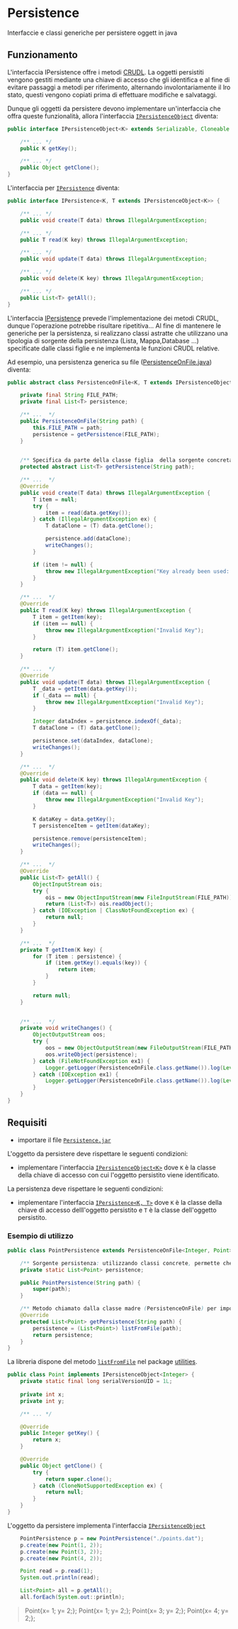 # Persistence 
Interfaccie e classi generiche per persistere oggett in java

## Funzionamento
L'interfaccia IPersistence offre i metodi [CRUDL](https://it.wikipedia.org/wiki/CRUD). La oggetti persistiti vengono gestiti mediante una chiave di accesso che gli identifica e al fine di evitare passaggi a metodi per riferimento, alternando involontariamente il lro stato, questi vengono copiati prima di effettuare modifiche e salvataggi.

Dunque gli oggetti da persistere devono implementare un'interfaccia che offra queste funzionalità, allora  l'interfaccia [`IPersistenceObject`](src/persistence/IPersistenceObject.java) diventa:

```java
public interface IPersistenceObject<K> extends Serializable, Cloneable {

    /** ... */
    public K getKey();

    /** ... */
    public Object getClone();
}

```

L'interfaccia per [`IPersistence`](src/persistence/IPersistence.java) diventa:
```java
public interface IPersistence<K, T extends IPersistenceObject<K>> {

    /** ... */
    public void create(T data) throws IllegalArgumentException;

    /** ... */
    public T read(K key) throws IllegalArgumentException;

    /** ... */
    public void update(T data) throws IllegalArgumentException;

    /** ... */
    public void delete(K key) throws IllegalArgumentException;

    /** ... */
    public List<T> getAll();
}
```

L'interfaccia [IPersistence](src/persistence/IPersistence.java) prevede l'implementazione dei metodi CRUDL, dunque l'operazione potrebbe risultare ripetitiva... Al fine di mantenere le generiche per la persistenza, si realizzano classi astratte che utilizzano una tipologia di sorgente della persistenza (Lista, Mappa,Database ...) specificate dalle classi figlie e ne implementa le funzioni CRUDL relative.

Ad esempio, una persistenza generica su file  ([PersistenceOnFile.java](src/persistence/PersistenceOnFile.java)) diventa:
```java
public abstract class PersistenceOnFile<K, T extends IPersistenceObject<K>> implements IPersistence<K, T> {

    private final String FILE_PATH;
    private final List<T> persistence;

    /** ...  */
    public PersistenceOnFile(String path) {
        this.FILE_PATH = path;
        persistence = getPersistence(FILE_PATH);
    }

    
    /** Specifica da parte della classe figlia  della sorgente concreta utilizzata come persistenza */
    protected abstract List<T> getPersistence(String path);

    /** ...  */
    @Override
    public void create(T data) throws IllegalArgumentException {
        T item = null;
        try {
            item = read(data.getKey());
        } catch (IllegalArgumentException ex) {
            T dataClone = (T) data.getClone();

            persistence.add(dataClone);
            writeChanges();
        }

        if (item != null) {
            throw new IllegalArgumentException("Key already been used: @key = " + item.getKey());
        }
    }

    /** ...  */
    @Override
    public T read(K key) throws IllegalArgumentException {
        T item = getItem(key);
        if (item == null) {
            throw new IllegalArgumentException("Invalid Key");
        }

        return (T) item.getClone();
    }

    /** ...  */
    @Override
    public void update(T data) throws IllegalArgumentException {
        T _data = getItem(data.getKey());
        if (_data == null) {
            throw new IllegalArgumentException("Invalid Key");
        }

        Integer dataIndex = persistence.indexOf(_data);
        T dataClone = (T) data.getClone();

        persistence.set(dataIndex, dataClone);
        writeChanges();
    }

    /** ...  */
    @Override
    public void delete(K key) throws IllegalArgumentException {
        T data = getItem(key);
        if (data == null) {
            throw new IllegalArgumentException("Invalid Key");
        }

        K dataKey = data.getKey();
        T persistenceItem = getItem(dataKey);

        persistence.remove(persistenceItem);
        writeChanges();
    }

    /** ...  */
    @Override
    public List<T> getAll() {
        ObjectInputStream ois;
        try {
            ois = new ObjectInputStream(new FileInputStream(FILE_PATH));
            return (List<T>) ois.readObject();
        } catch (IOException | ClassNotFoundException ex) {
            return null;
        }
    }

    /** ...  */
    private T getItem(K key) {
        for (T item : persistence) {
            if (item.getKey().equals(key)) {
                return item;
            }
        }

        return null;
    }

    
    /** ...  */
    private void writeChanges() {
        ObjectOutputStream oos;
        try {
            oos = new ObjectOutputStream(new FileOutputStream(FILE_PATH));
            oos.writeObject(persistence);
        } catch (FileNotFoundException ex1) {
            Logger.getLogger(PersistenceOnFile.class.getName()).log(Level.SEVERE, null, ex1);
        } catch (IOException ex1) {
            Logger.getLogger(PersistenceOnFile.class.getName()).log(Level.SEVERE, null, ex1);
        }
    }
}
```

## Requisiti
- importare il file [`Persistence.jar`](dist/Persistence.jar)

L'oggetto da persistere deve rispettare le seguenti condizioni:
- implementare l'interfaccia [`IPersistenceObject<K>`](src/persistence/IPersistenceObject.java) dove `K` è la classe della chiave di accesso con cui l'oggetto persistito viene identificato.

La persistenza deve rispettare le seguenti condizioni:
- implementare l'interfaccia [`IPersistence<K, T>`](src/persistence/IPersistence.java) dove `K` è la classe della chiave di accesso delll'oggetto persistito e `T` è la classe dell'oggetto persistito.

### Esempio di utilizzo

```java
public class PointPersistence extends PersistenceOnFile<Integer, Point> {

    /** Sorgente persistenza: utilizzando classi concrete, permette che l'oggetto sia statico */
    private static List<Point> persistence; 

    public PointPersistence(String path) {
        super(path);
    }

    /** Metodo chiamato dalla classe madre (PersistenceOnFile) per impostare la sorgente della persistenza*/
    @Override
    protected List<Point> getPersistence(String path) {
        persistence = (List<Point>) listFromFile(path);
        return persistence;
    }
}
```
La libreria dispone del metodo [`listFromFile`](src/utilities/FileUtility.java) nel package [utilities](src/utilities/).

```java
public class Point implements IPersistenceObject<Integer> {
    private static final long serialVersionUID = 1L;
    
    private int x;
    private int y;

    /** ... */

    @Override
    public Integer getKey() {
        return x;
    }

    @Override
    public Object getClone() {
        try {
            return super.clone();
        } catch (CloneNotSupportedException ex) {
            return null;
        }
    }
}
```
L'oggetto da persistere implementa l'interfaccia [`IPersistenceObject`](src/persistence/IPersistenceObject.java)


```java
    PointPersistence p = new PointPersistence("./points.dat");
    p.create(new Point(1, 2));
    p.create(new Point(3, 2));
    p.create(new Point(4, 2));

    Point read = p.read(1);
    System.out.println(read);

    List<Point> all = p.getAll();
    all.forEach(System.out::println);
```
> Point{x= 1; y= 2;};
> Point{x= 1; y= 2;};
> Point{x= 3; y= 2;};
> Point{x= 4; y= 2;};